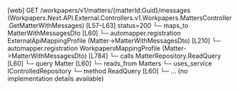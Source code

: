 [web] GET /workpapers/v1/matters/{matterId:Guid}/messages  (Workpapers.Next.API.External.Controllers.v1.Workpapers.MattersController.GetMatterWithMessages)  [L57–L63] status=200
  └─ maps_to MatterWithMessagesDto [L60]
    └─ automapper.registration ExternalApiMappingProfile (Matter->MatterWithMessagesDto) [L210]
    └─ automapper.registration WorkpapersMappingProfile (Matter->MatterWithMessagesDto) [L784]
  └─ calls MatterRepository.ReadQuery [L60]
  └─ query Matter [L60]
    └─ reads_from Matters
  └─ uses_service IControlledRepository<Matter>
    └─ method ReadQuery [L60]
      └─ ... (no implementation details available)

